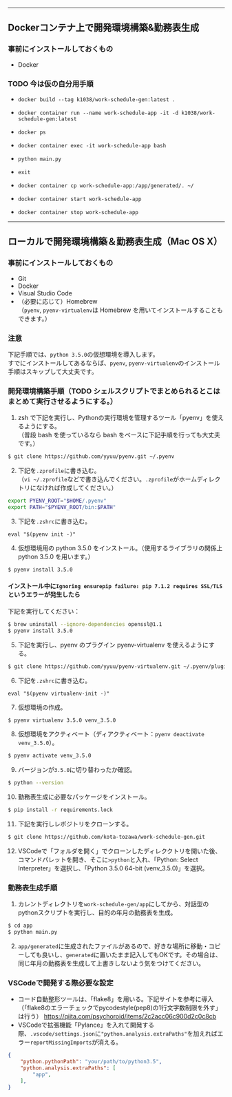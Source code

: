 ***
## Dockerコンテナ上で開発環境構築&勤務表生成
### 事前にインストールしておくもの
- Docker
### TODO 今は仮の自分用手順
- `docker build --tag k1038/work-schedule-gen:latest .`
- `docker container run --name work-schedule-app -it -d k1038/work-schedule-gen:latest`
- `docker ps`
- `docker container exec -it work-schedule-app bash`
- `python main.py`
- `exit`
- `docker container cp work-schedule-app:/app/generated/. ~/`

- `docker container start work-schedule-app`
- `docker container stop work-schedule-app`

***
## ローカルで開発環境構築＆勤務表生成（Mac OS X）
### 事前にインストールしておくもの
- Git
- Docker
- Visual Studio Code
- （必要に応じて）Homebrew \
（`pyenv`, `pyenv-virtualenv`は Homebrew を用いてインストールすることもできます。）

### 注意
下記手順では、`python 3.5.0`の仮想環境を導入します。\
すでにインストールしてあるならば、`pyenv`, `pyenv-virtualenv`のインストール手順はスキップして大丈夫です。

### 開発環境構築手順（TODO シェルスクリプトでまとめられるとこはまとめて実行させるようにする。）
1. zsh で下記を実行し、Pythonの実行環境を管理するツール「pyenv」を使えるようにする。\
（普段 bash を使っているなら bash をベースに下記手順を行っても大丈夫です。）
```zsh
$ git clone https://github.com/yyuu/pyenv.git ~/.pyenv
```
2. 下記を`.zprofile`に書き込む。\
（`vi ~/.zprofile`などで書き込んでください。`.zprofile`がホームディレクトリになければ作成してください。）
```zsh
export PYENV_ROOT="$HOME/.pyenv"
export PATH="$PYENV_ROOT/bin:$PATH"
```
3. 下記を`.zshrc`に書き込む。
```
eval "$(pyenv init -)"
```
4. 仮想環境用の python 3.5.0 をインストール。（使用するライブラリの関係上 python 3.5.0 を用います。）
```zsh
$ pyenv install 3.5.0
```
#### インストール中に`Ignoring ensurepip failure: pip 7.1.2 requires SSL/TLS`というエラーが発生したら
下記を実行してください：
```zsh
$ brew uninstall --ignore-dependencies openssl@1.1
$ pyenv install 3.5.0
```
5. 下記を実行し、pyenv のプラグイン pyenv-virtualenv を使えるようにする。
```zsh
$ git clone https://github.com/yyuu/pyenv-virtualenv.git ~/.pyenv/plugins/pyenv-virtualenv
```
6. 下記を`.zshrc`に書き込む。
```
eval "$(pyenv virtualenv-init -)"
```
7. 仮想環境の作成。
```zsh
$ pyenv virtualenv 3.5.0 venv_3.5.0
```
8. 仮想環境をアクティベート（ディアクティベート：`pyenv deactivate venv_3.5.0`）。
```zsh
$ pyenv activate venv_3.5.0
```
9. バージョンが`3.5.0`に切り替わったか確認。
```zsh
$ python --version
```
10. 勤務表生成に必要なパッケージをインストール。
```zsh
$ pip install -r requirements.lock
```
11. 下記を実行しレポジトリをクローンする。
```zsh
$ git clone https://github.com/kota-tozawa/work-schedule-gen.git
```
12. VSCodeで「フォルダを開く」でクローンしたディレククトリを開いた後、コマンドパレットを開き、そこに`>python`と入れ、「Python: Select Interpreter」を選択し、「Python 3.5.0 64-bit (venv_3.5.0)」を選択。

### 勤務表生成手順
1. カレントディレクトリを`work-schedule-gen/app`にしてから、対話型のpythonスクリプトを実行し、目的の年月の勤務表を生成。
```zsh
$ cd app
$ python main.py
```
2. `app/generated`に生成されたファイルがあるので、好きな場所に移動・コピーしても良いし、`generated`に置いたまま記入してもOKです。その場合は、同じ年月の勤務表を生成して上書きしないよう気をつけてください。

### VSCodeで開発する際必要な設定
- コード自動整形ツールは、「flake8」を用いる。下記サイトを参考に導入 \
  （「flake8のエラーチェックでpycodestyle(pep8)の1行文字数制限を外す」は行う）
https://qiita.com/psychoroid/items/2c2acc06c900d2c0c8cb
- VSCodeで拡張機能「Pylance」を入れて開発する際、`.vscode/settings.json`に`"python.analysis.extraPaths"`を加えればエラー`reportMissingImports`が消える。
```json
{
    "python.pythonPath": "your/path/to/python3.5",
    "python.analysis.extraPaths": [
        "app",
    ],
}
```
